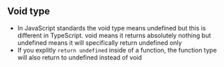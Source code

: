 ## Void type

- In JavaScript standards the void type means undefined but this is different in TypeScript. void means it returns absolutely nothing but undefined means it will specifically return undefined only
- If you explitly `return undefined` inside of a function, the function type will also return to undefined instead of void
